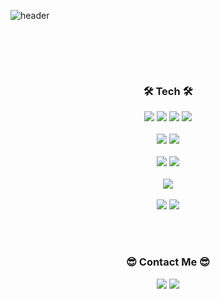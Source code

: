 ![header](https://capsule-render.vercel.app/api?type=soft&&color=c7b5ff&fontColor=ffffff&height=100&section=header&text=KimMiJin&fontSize=50&animation=twinkling)

<br>

<br><br>

<h3 align="center"> 🛠 Tech 🛠 </h3>
<p align="center">
   <img src="https://img.shields.io/badge/Html-E34F26?style=flat-square&logo=HTML5&logoColor=fff"/>
   <img src="https://img.shields.io/badge/CSS-1572B6?style=flat-square&logo=CSS3&logoColor=fff"/>
   <img src="https://img.shields.io/badge/JavaScript-F7DF1E?style=flat-square&logo=JavaScript&logoColor=000"/>
   <img src="https://img.shields.io/badge/jQuery-0769AD?style=flat-square&logo=jQuery&logoColor=fff"/>
   <br><br>
  
   <img src="https://img.shields.io/badge/Python-3766AB?style=flat-square&logo=Python&logoColor=fff"/>
   <img src="https://img.shields.io/badge/Django-092E20?style=flat-square&logo=Django&logoColor=fff"/>
   <br><br>
  
   <img src="https://img.shields.io/badge/Java-007396?style=flat-square&logo=Java&logoColor=fff"/>
   <img src="https://img.shields.io/badge/Spring_Boot-6DB33F?style=flat-square&logo=SpringBoot&logoColor=fff"/>
   <br><br>
  
   <img src="https://img.shields.io/badge/Mysql-E6B91E?style=flat-square&logo=MySql&logoColor=000"/>
   <br><br>
  
   <img src="https://img.shields.io/badge/Git-F05032?style=flat-square&logo=Git&logoColor=fff"/>
   <img src="https://img.shields.io/badge/GitHub-181717?style=flat-square&logo=GitHub&logoColor=fff"/>
</p>  

<br><br>

<h3 align="center"> 😎 Contact Me 😎 </h3>
<p align="center">
  <a href="https://www.instagram.com/woo0_hooo/"><img src="https://img.shields.io/badge/Instagram-E4405F?style=flat-square&logo=Instagram&logoColor=fff&link=https://www.instagram.com/meeeeejin2/"/></a>
  <a href="mailto:mjmjmj9840@gmail.com"><img src="https://img.shields.io/badge/Gmail-d14836?style=flat-square&logo=Gmail&logoColor=fff&link=mjmjmj9840@gmail.com"/></a>
</p>
<br>
